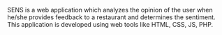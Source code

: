 SENS is a web application which analyzes the opinion of the user when he/she provides feedback to a restaurant and determines the sentiment.
This application is developed using web tools like HTML, CSS, JS, PHP.
